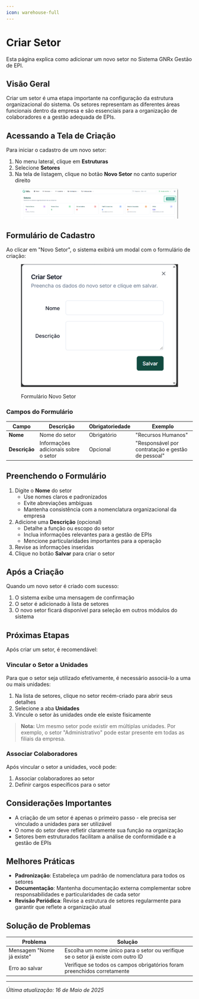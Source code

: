 ```yaml
---
icon: warehouse-full
---
```


# Criar Setor

Esta página explica como adicionar um novo setor no Sistema GNRx Gestão de EPI.

## Visão Geral

Criar um setor é uma etapa importante na configuração da estrutura organizacional do sistema. Os setores representam as diferentes áreas funcionais dentro da empresa e são essenciais para a organização de colaboradores e a gestão adequada de EPIs.

## Acessando a Tela de Criação

Para iniciar o cadastro de um novo setor:

1. No menu lateral, clique em **Estruturas**
2. Selecione **Setores**
3. Na tela de listagem, clique no botão **Novo Setor** no canto superior direito

<figure><img src="../../.gitbook/assets/image (7) (1).png" alt=""><figcaption></figcaption></figure>

## Formulário de Cadastro

Ao clicar em "Novo Setor", o sistema exibirá um modal com o formulário de criação:

<figure><img src="../../.gitbook/assets/image (8) (1).png" alt=""><figcaption><p>Formulário Novo Setor</p></figcaption></figure>

### Campos do Formulário

| Campo         | Descrição                            | Obrigatoriedade | Exemplo                                           |
| ------------- | ------------------------------------ | --------------- | ------------------------------------------------- |
| **Nome**      | Nome do setor                        | Obrigatório     | "Recursos Humanos"                                |
| **Descrição** | Informações adicionais sobre o setor | Opcional        | "Responsável por contratação e gestão de pessoal" |

## Preenchendo o Formulário

1. Digite o **Nome** do setor
   * Use nomes claros e padronizados
   * Evite abreviações ambíguas
   * Mantenha consistência com a nomenclatura organizacional da empresa
2. Adicione uma **Descrição** (opcional)
   * Detalhe a função ou escopo do setor
   * Inclua informações relevantes para a gestão de EPIs
   * Mencione particularidades importantes para a operação
3. Revise as informações inseridas
4. Clique no botão **Salvar** para criar o setor

## Após a Criação

Quando um novo setor é criado com sucesso:

1. O sistema exibe uma mensagem de confirmação
2. O setor é adicionado à lista de setores
3. O novo setor ficará disponível para seleção em outros módulos do sistema

## Próximas Etapas

Após criar um setor, é recomendável:

### Vincular o Setor a Unidades

Para que o setor seja utilizado efetivamente, é necessário associá-lo a uma ou mais unidades:

1. Na lista de setores, clique no setor recém-criado para abrir seus detalhes
2. Selecione a aba **Unidades**
3. Vincule o setor às unidades onde ele existe fisicamente

> **Nota:** Um mesmo setor pode existir em múltiplas unidades. Por exemplo, o setor "Administrativo" pode estar presente em todas as filiais da empresa.

### Associar Colaboradores

Após vincular o setor a unidades, você pode:

1. Associar colaboradores ao setor
2. Definir cargos específicos para o setor

## Considerações Importantes

* A criação de um setor é apenas o primeiro passo - ele precisa ser vinculado a unidades para ser utilizável
* O nome do setor deve refletir claramente sua função na organização
* Setores bem estruturados facilitam a análise de conformidade e a gestão de EPIs

## Melhores Práticas

* **Padronização**: Estabeleça um padrão de nomenclatura para todos os setores
* **Documentação**: Mantenha documentação externa complementar sobre responsabilidades e particularidades de cada setor
* **Revisão Periódica**: Revise a estrutura de setores regularmente para garantir que reflete a organização atual

## Solução de Problemas

| Problema                  | Solução                                                                           |
| ------------------------- | --------------------------------------------------------------------------------- |
| Mensagem "Nome já existe" | Escolha um nome único para o setor ou verifique se o setor já existe com outro ID |
| Erro ao salvar            | Verifique se todos os campos obrigatórios foram preenchidos corretamente          |

***

_Última atualização: 16 de Maio de 2025_
